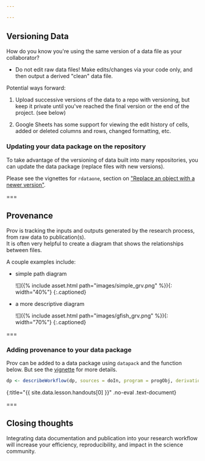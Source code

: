 ```yaml
---

---
```


## Versioning Data

How do you know you're using the same version of a data file as your collaborator?

 - Do not edit raw data files!  Make edits/changes via your code only, and then output a derived "clean" data file. 


Potential ways forward: 

1. Upload successive versions of the data to a repo with versioning, but keep it private until you've reached the final version or the end of the project.  (see below)

2. Google Sheets has some support for viewing the edit history of cells, added or deleted columns and rows, changed formatting, etc.  


### Updating your data package on the repository

To take advantage of the versioning of data built into many repositories, you can update the data package (replace files with new versions).  

Please see the vignettes for `rdataone`, section on ["Replace an object with a newer version"](https://github.com/DataONEorg/rdataone/blob/master/vignettes/upload-data.Rmd).  

===

## Provenance

Prov is tracking the inputs and outputs generated by the research process, from raw data to publication(s).  
It is often very helpful to create a diagram that shows the relationships between files.  

A couple examples include: 

 - simple path diagram  
 
   ![]({% include asset.html path="images/simple_grv.png" %}){: width="40%"}
   {:.captioned}

 - a more descriptive diagram  
 
   ![]({% include asset.html path="images/gfish_grv.png" %}){: width="70%"}
   {:.captioned}

===

### Adding provenance to your data package

Prov can be added to a data package using `datapack` and the function below.  But see the [vignette](https://github.com/ropensci/datapack/blob/master/vignettes/datapack-overview.Rmd) for more details.  



~~~r
dp <- describeWorkflow(dp, sources = doIn, program = progObj, derivations = doOut)
~~~
{:title="{{ site.data.lesson.handouts[0] }}" .no-eval .text-document}


===

## Closing thoughts

Integrating data documentation and publication into your research workflow will increase your efficiency, reproducibility, and impact in the science community.  










